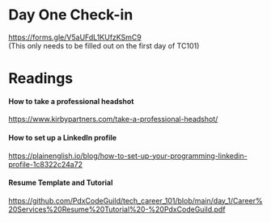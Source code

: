# Day One Check-in

https://forms.gle/V5aUFdL1KUfzKSmC9  
(This only needs to be filled out on the first day of TC101)

# Readings

#### How to take a professional headshot

https://www.kirbypartners.com/take-a-professional-headshot/

#### How to set up a LinkedIn profile

https://plainenglish.io/blog/how-to-set-up-your-programming-linkedin-profile-1c8322c24a72

#### Resume Template and Tutorial

https://github.com/PdxCodeGuild/tech_career_101/blob/main/day_1/Career%20Services%20Resume%20Tutorial%20-%20PdxCodeGuild.pdf

